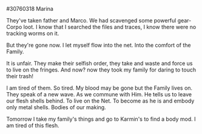 #30760318 Marina  
  
They've taken father and Marco. We had scavenged some powerful gear- Corpo loot. I know that I searched the files and traces, I know there were no tracking worms on it.  
  
But they're gone now. I let myself flow into the net. Into the comfort of the Family.  
  
It is unfair. They make their selfish order, they take and waste and force us to live on the fringes. And now?  now they took my family for daring to touch their trash!  
  
I am tired of them. So tired. My blood may be gone but the Family lives on. They speak of a new wave. As we commune with Him. He tells us to leave our flesh shells behind. To live on the Net. To become as he is and embody only metal shells. Bodies of our making.  
  
Tomorrow I take my family's things and go to Karmin's to find a body mod. I am tired of this flesh.  

